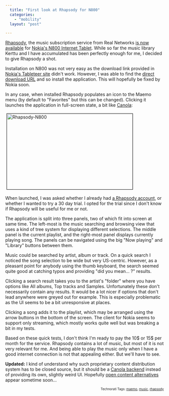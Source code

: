 ```yaml
---
  title: "First look at Rhapsody for N800"
  categories: 
    - "mobility"
  layout: "post"

---
```

<a href="http://www.rhapsody.com/">Rhapsody</a>, the music subscription service from Real Networks <a href="http://www.internettablettalk.com/2007/03/27/rhapsody-on-the-nokia-n800/">is now available</a> for <a href="http://www.nokiausa.com/N800/1,9008,,00.html">Nokia's N800 Internet Tablet</a>. While so far the music library Kerttu and I have accumulated has been perfectly enough for me, I decided to give Rhapsody a shot.

Installation on N800 was not very easy as the download link provided in <a href="http://tableteer.nokia.com/">Nokia's Tableteer site</a> didn't work. However, I was able to find the <a href="http://catalogue.tableteer.nokia.com/certified/pool/bora/user/r/rhapsody/">direct download URL</a> and so install the application. This will hopefully be fixed by Nokia soon.

In any case, when installed Rhapsody populates an icon to the Maemo menu (by default to "Favorites" but this can be changed). Clicking it launches the application in full-screen state, a bit like <a href="http://downloads.maemo.org/product/canola/">Canola</a>:

<img src="http://bergie.iki.fi/midcom-serveattachmentguid-5e08175edc9c11dbaf5507d659795b685b68/rhapsody-n800.jpg" height="240" width="400" border="1" hspace="4" vspace="4" alt="Rhapsody-N800" />

When launched, I was asked whether I already had <a href="http://learn.rhapsody.com/plans?pageid=unagi.11894418.wrapper&amp;pageregion=A1&amp;src=rotw.learn_overview&amp;pcode=rn&amp;opage=rotw.learn_overview">a Rhapsody account</a>, or whether I wanted to try a 30 day trial. I opted for the trial since I don't know if Rhapsody will be useful for me or not.

The application is split into three panels, two of which fit into screen at same time. The left-most is the music searching and browsing view that uses a kind of tree system for displaying different selections. The middle panel is the current playlist, and the right-most panel displays currently playing song. The panels can be navigated using the big "Now playing" and "Library" buttons between them.

Music could be searched by artist, album or track. On a quick search I noticed the song selection to be wide but very US-centric. However, as a pleasant point for anybody using the thumb keyboard, the search seemed quite good at catching typos and providing "did you mean... ?" results.

Clicking a search result takes you to the artist's "folder" where you have options like All albums, Top tracks and Samples. Unfortunately these don't necessarily contain any results. It would be a lot nicer if options that don't lead anywhere were greyed out for example. This is especially problematic as the UI seems to be a bit unresponsive at places.

Clicking a song adds it to the playlist, which may be arranged using the arrow buttons in the bottom of the screen. The client for Nokia seems to support only streaming, which mostly works quite well but was breaking a bit in my tests.

Based on these quick tests, I don't think I'm ready to pay the 10$ or 15$ per month for the service. Rhapsody contains a lot of music, but most of it is not very relevant for me. And being able to play the music only when I have a good internet connection is not that appealing either. But we'll have to see.

<strong>Updated:</strong> I kind of understand why such proprietary content distribution system has to be closed source, but it should be a <a href="https://garage.maemo.org/tracker/index.php?func=detail&amp;aid=213&amp;group_id=125&amp;atid=532">Canola backend</a> instead of providing its own, slightly weird UI. Hopefully <a href="http://www.jonobacon.org/?p=925">open content alternatives</a> appear sometime soon...

<!-- technorati tags start --><p style="text-align:right;font-size:10px;">Technorati Tags: <a href="http://www.technorati.com/tag/maemo" rel="tag">maemo</a>, <a href="http://www.technorati.com/tag/music" rel="tag">music</a>, <a href="http://www.technorati.com/tag/rhapsody" rel="tag">rhapsody</a></p><!-- technorati tags end -->